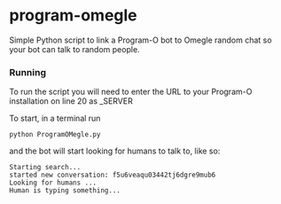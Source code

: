 # program-omegle
Simple Python script to link a Program-O bot to Omegle random chat so your bot can talk to random people.

### Running

To run the script you will need to enter the URL to your Program-O installation on line 20 as _SERVER

To start, in a terminal run

```
python ProgramOMegle.py
```

and the bot will start looking for humans to talk to, like so:

```
Starting search...
started new conversation: f5u6veaqu03442tj6dgre9mub6
Looking for humans ...
Human is typing something...
```

